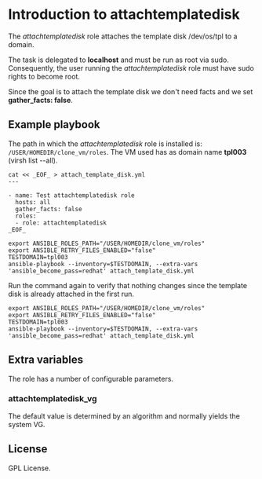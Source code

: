# Introduction to attachtemplatedisk

The *attachtemplatedisk* role attaches the template disk
/dev/os/tpl to a domain.

The task is delegated to **localhost** and must be run as
root via sudo. Consequently, the user running the
*attachtemplatedisk* role must have sudo rights to become
root.

Since the goal is to attach the template disk we don't need
facts and we set **gather_facts: false**.

## Example playbook

The path in which the *attachtemplatedisk* role is installed is:
`/USER/HOMEDIR/clone_vm/roles`. The VM used has as domain name
**tpl003** (virsh list --all).

```
cat << _EOF_ > attach_template_disk.yml
---

- name: Test attachtemplatedisk role
  hosts: all
  gather_facts: false
  roles:
  - role: attachtemplatedisk
_EOF_

export ANSIBLE_ROLES_PATH="/USER/HOMEDIR/clone_vm/roles"
export ANSIBLE_RETRY_FILES_ENABLED="false"
TESTDOMAIN=tpl003
ansible-playbook --inventory=$TESTDOMAIN, --extra-vars 'ansible_become_pass=redhat' attach_template_disk.yml
```

Run the command again to verify that nothing changes since
the template disk is already attached in the first run.

```
export ANSIBLE_ROLES_PATH="/USER/HOMEDIR/clone_vm/roles"
export ANSIBLE_RETRY_FILES_ENABLED="false"
TESTDOMAIN=tpl003
ansible-playbook --inventory=$TESTDOMAIN, --extra-vars 'ansible_become_pass=redhat' attach_template_disk.yml
```

## Extra variables

The role has a number of configurable parameters.

### attachtemplatedisk\_vg

The default value is determined by an algorithm and normally
yields the system VG.

## License
GPL License.
